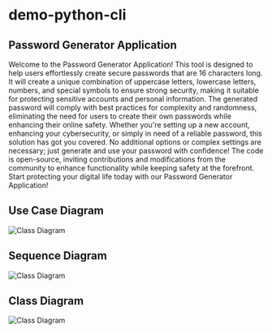 # demo-python-cli

## Password Generator Application

Welcome to the Password Generator Application! This tool is designed to help users effortlessly create secure passwords that are 16 characters long. It will create a unique combination of uppercase letters, lowercase letters, numbers, and special symbols to ensure strong security, making it suitable for protecting sensitive accounts and personal information. The generated password will comply with best practices for complexity and randomness, eliminating the need for users to create their own passwords while enhancing their online safety. Whether you're setting up a new account, enhancing your cybersecurity, or simply in need of a reliable password, this solution has got you covered. No additional options or complex settings are necessary; just generate and use your password with confidence! The code is open-source, inviting contributions and modifications from the community to enhance functionality while keeping safety at the forefront. Start protecting your digital life today with our Password Generator Application!

## Use Case Diagram

![Class Diagram](http://www.plantuml.com/plantuml/proxy?cache=no&fmt=svg&src=https://raw.githubusercontent.com/djvelimir/demo-python-cli/main/diagrams/UseCase.puml)

## Sequence Diagram

![Class Diagram](http://www.plantuml.com/plantuml/proxy?cache=no&fmt=svg&src=https://raw.githubusercontent.com/djvelimir/demo-python-cli/main/diagrams/Sequence.puml)

## Class Diagram

![Class Diagram](http://www.plantuml.com/plantuml/proxy?cache=no&fmt=svg&src=https://raw.githubusercontent.com/djvelimir/demo-python-cli/main/diagrams/Class.puml)
